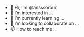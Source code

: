 - 👋 Hi, I’m @ansssorour
- 👀 I’m interested in ...
- 🌱 I’m currently learning ...
- 💞️ I’m looking to collaborate on ...
- 📫 How to reach me ...

<!---
ansssorour/ansssorour is a ✨ special ✨ repository because its `README.md` (this file) appears on your GitHub profile.
You can click the Preview link to take a look at your changes.
--->
